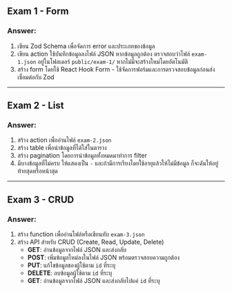 ## Exam 1 - Form

### Answer:
1. เขียน Zod Schema เพื่อจัดการ error และประเภทของข้อมูล
2. เขียน action ใช้บันทึกข้อมูลลงไฟล์ JSON หากข้อมูลถูกต้อง ตรวจสอบว่าไฟล์ `exam-1.json` อยู่ในโฟลเดอร์ `public/exam-1/` หากไม่มีจะสร้างใหม่โดยอัตโนมัติ
3. สร้าง form โดยใช้ React Hook Form - ใช้จัดการฟอร์มและการตรวจสอบข้อมูลก่อนส่ง เชื่อมต่อกับ Zod

---

## Exam 2 - List

### Answer:
1. สร้าง action เพื่ออ่านไฟล์ `exam-2.json`
2. สร้าง table เพื่อนำข้อมูลที่ได้ใส่ในตาราง
3. สร้าง pagination โดยการนำข้อมูลทั้งหมดมาทำการ filter
4. มีบางข้อมูลที่ไม่ครบ ให้แสดงเป็น `-` และถ้ามีการเรียงโดยใช้อายุแล้วให้ไม่มีข้อมูล ก็จะดันให้อยู่ท้ายสุดหรือหน้าสุด

---

## Exam 3 - CRUD

### Answer:
1. สร้าง function เพื่ออ่านไฟล์หรือเขียนทับ `exam-3.json`
2. สร้าง API สำหรับ CRUD (Create, Read, Update, Delete)
    - **GET**: อ่านข้อมูลจากไฟล์ JSON และส่งกลับ
    - **POST**: เพิ่มข้อมูลใหม่ลงในไฟล์ JSON พร้อมตรวจสอบความถูกต้อง
    - **PUT**: แก้ไขข้อมูลของผู้ใช้ตาม `id` ที่ระบุ
    - **DELETE**: ลบข้อมูลผู้ใช้ตาม `id` ที่ระบุ
    - **GET**: อ่านข้อมูลจากไฟล์ JSON และส่งกลับไปแค่ `id` ที่ระบุ
